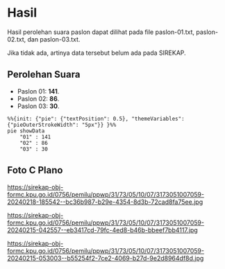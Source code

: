 # Hasil

Hasil perolehan suara paslon dapat dilihat pada file paslon-01.txt, paslon-02.txt, dan paslon-03.txt.

Jika tidak ada, artinya data tersebut belum ada pada SIREKAP.

## Perolehan Suara

 * Paslon 01: **141**.
 * Paslon 02: **86**.
 * Paslon 03: **30**.

```mermaid
%%{init: {"pie": {"textPosition": 0.5}, "themeVariables": {"pieOuterStrokeWidth": "5px"}} }%%
pie showData
    "01" : 141
    "02" : 86
    "03" : 30
```
## Foto C Plano

https://sirekap-obj-formc.kpu.go.id/0756/pemilu/ppwp/31/73/05/10/07/3173051007059-20240218-185542--bc36b987-b29e-4354-8d3b-72cad8fa75ee.jpg

https://sirekap-obj-formc.kpu.go.id/0756/pemilu/ppwp/31/73/05/10/07/3173051007059-20240215-042557--eb3417cd-79fc-4ed8-b46b-bbeef7bb4117.jpg

https://sirekap-obj-formc.kpu.go.id/0756/pemilu/ppwp/31/73/05/10/07/3173051007059-20240215-053003--b55254f2-7ce2-4069-b27d-9e2d8964df8d.jpg
